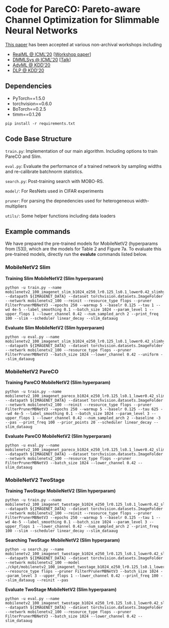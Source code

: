 # Code for PareCO: Pareto-aware Channel Optimization for Slimmable Neural Networks

[This paper](https://arxiv.org/abs/2007.11752) has been accepted at various non-archival workshops including
- [RealML @ ICML'20](https://realworldml.github.io/accepted/) [[Workshop paper](https://realworldml.github.io/files/cr/31_PareCO-realml-paper.pdf)]
- [DMMLSys @ ICML'20](https://sites.google.com/view/deploymonitormlsystems/schedule) [[Talk](https://slideslive.com/38931679/pareco-paretoaware-channel-optimization-for-slimmable-neural-networks)]
- [AdvML @ KDD'20](https://sites.google.com/view/advml)
- [DLP @ KDD'20](https://dlp-kdd.github.io)

## Dependencies

- PyTorch==1.5.0
- torchvision==0.6.0
- BoTorch==0.2.5
- timm==0.1.26

`pip install -r requirements.txt`


## Code Base Structure

`train.py`: Implementation of our main algorithm. Including options to train PareCO and Slim.

`eval.py`: Evaluate the performance of a trained network by sampling widths and re-calibrate batchnorm statistics.

`search.py`: Post-training search with MOBO-RS.

`model/`: For ResNets used in CIFAR experiments

`pruner`: For parsing the depnedencies used for heterogeneous width-multipliers

`utils/`: Some helper functions including data loaders

## Example commands
We have prepared the pre-trained models for MobileNetV2 (hyperparams from [53]), which are the models for Table 2 and Figure 7a. To evaluate this pre-trained models, directly run the **evalute** commands listed below.

### MobileNetV2 Slim
**Training Slim MobileNetV2 (Slim hyperparam)**

    python -u train.py --name mobilenetv2_100_imagenet_slim_b1024_e250_lr0.125_ls0.1_lower0.42_slimhyper --datapath ${IMAGENET_DATA} --dataset torchvision.datasets.ImageFolder --network mobilenetv2_100 --reinit --resource_type flops --pruner FilterPrunerMBNetV3 --epochs 250 --warmup 5 --baselr 0.125 --tau 1 --wd 4e-5 --label_smoothing 0.1 --batch_size 1024 --param_level 1 --upper_flops 1 --lower_channel 0.42 --num_sampled_arch 2 --print_freq 100 --slim --scheduler linear_decay --slim_dataaug


**Evaluate Slim MobileNetV2 (Slim hyperparam)**

    python -u eval.py --name mobilenetv2_100_imagenet_slim_b1024_e250_lr0.125_ls0.1_lower0.42_slimhyper --datapath ${IMAGENET_DATA} --dataset torchvision.datasets.ImageFolder --network mobilenetv2_100 --resource_type flops --pruner FilterPrunerMBNetV3 --batch_size 1024 --lower_channel 0.42 --uniform --slim_dataaug


### MobileNetV2 PareCO
**Training PareCO MobileNetV2 (Slim hyperparam)**

    python -u train.py --name mobilenetv2_100_imagenet_pareco_b1024_e250_lr0.125_ls0.1_lower0.42_slimhyper --datapath ${IMAGENET_DATA} --dataset torchvision.datasets.ImageFolder --network mobilenetv2_100 --reinit --resource_type flops --pruner FilterPrunerMBNetV3 --epochs 250 --warmup 5 --baselr 0.125 --tau 625 --wd 4e-5 --label_smoothing 0.1 --batch_size 1024 --param_level 3 --upper_flops 1 --lower_channel 0.42 --num_sampled_arch 2 --baseline -3 --pas --print_freq 100 --prior_points 20 --scheduler linear_decay --slim_dataaug

**Evaluate PareCO MobileNetV2 (Slim hyperparam)**

    python -u eval.py --name mobilenetv2_100_imagenet_pareco_b1024_e250_lr0.125_ls0.1_lower0.42_slimhyper --datapath ${IMAGENET_DATA} --dataset torchvision.datasets.ImageFolder --network mobilenetv2_100 --resource_type flops --pruner FilterPrunerMBNetV3 --batch_size 1024 --lower_channel 0.42 --slim_dataaug



### MobileNetV2 TwoStage
**Training TwoStage MobileNetV2 (Slim hyperparam)**

    python -u train.py --name mobilenetv2_100_imagenet_twostage_b1024_e250_lr0.125_ls0.1_lower0.42_slimhyper --datapath ${IMAGENET_DATA} --dataset torchvision.datasets.ImageFolder --network mobilenetv2_100 --reinit --resource_type flops --pruner FilterPrunerMBNetV3 --epochs 250 --warmup 5 --baselr 0.125 --tau 1 --wd 4e-5 --label_smoothing 0.1 --batch_size 1024 --param_level 3 --upper_flops 1 --lower_channel 0.42 --num_sampled_arch 2 --print_freq 100 --slim --scheduler linear_decay --slim_dataaug

**Searching TwoStage MobileNetV2 (Slim hyperparam)**

    python -u search.py --name mobilenetv2_100_imagenet_twostage_b1024_e250_lr0.125_ls0.1_lower0.42_slimhyper_postsearch --datapath ${IMAGENET_DATA} --dataset torchvision.datasets.ImageFolder --network mobilenetv2_100 --model ./ckpt/mobilenetv2_100_imagenet_twostage_b1024_e250_lr0.125_ls0.1_lower0.42_slimhyper.pt --resource_type flops --pruner FilterPrunerMBNetV3 --batch_size 1024 --param_level 3 --upper_flops 1 --lower_channel 0.42 --print_freq 100 --slim_dataaug --reinit --pas


**Evaluate TwoStage MobileNetV2 (Slim hyperparam)**

    python -u eval.py --name mobilenetv2_100_imagenet_twostage_b1024_e250_lr0.125_ls0.1_lower0.42_slimhyper_postsearch --datapath ${IMAGENET_DATA} --dataset torchvision.datasets.ImageFolder --network mobilenetv2_100 --resource_type flops --pruner FilterPrunerMBNetV3 --batch_size 1024 --lower_channel 0.42 --slim_dataaug